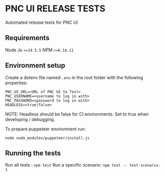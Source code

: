# PNC UI RELEASE TESTS
Automated release tests for PNC UI
## Requirements
Node Js `>=14.5.5`
NPM `>=6.14.11`
## Environment setup
Create a dotenv file named `.env` in the root folder with the following properties:
```
PNC_UI_URL=<URL of PNC UI to Test>
PNC_USERNAME=<username to log in with>
PNC_PASSWORD=<password to log in with>
HEADLESS=<true|false> 
```
NOTE: Headless should be false for CI environments. Set to true when developing / debugging.

To prepare puppeteer environment run:
```
node node_modules/puppeteer/install.js
``` 

## Running the tests
Run all tests : `npm test`
Run a specific scenario: `npm test -- test-scenario-1`
